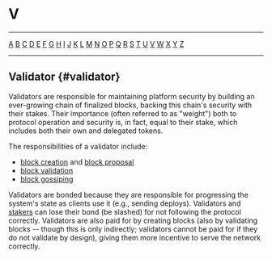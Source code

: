 # V

---

[A](./A.md) [B](./B.md) [C](./C.md) [D](./D.md) [E](./E.md) [F](./F.md) [G](./G.md) [H](./H.md) [I](./I.md) [J](./J.md) [K](./K.md) [L](./L.md) [M](./M.md) [N](./N.md) [O](./O.md) [P](./P.md) [Q](./Q.md) [R](./R.md) [S](./S.md) [T](./T.md) [U](./U.md) [V](./V.md) [W](./W.md) [X](./X.md) [Y](./Y.md) [Z](./Z.md)

---

## Validator {#validator}

Validators are responsible for maintaining platform security by building an ever-growing chain of finalized blocks, backing this chain's security with their stakes. Their importance (often referred to as "weight") both to protocol operation and security is, in fact, equal to their stake, which includes both their own and delegated tokens.

The responsibilities of a validator include:

-   [block creation](./B.md#block-creation) and [block proposal](./B.md#block-proposal)
-   [block validation](./B.md#block-validation)
-   [block gossiping](./B.md#block-gossiping)

Validators are bonded because they are responsible for progressing the system's state as clients use it (e.g., sending deploys). Validators and [stakers](./S.md#staker) can lose their bond (be slashed) for not following the protocol correctly. Validators are also paid for by creating blocks (also by validating blocks -- though this is only indirectly; validators cannot be paid for if they do not validate by design), giving them more incentive to serve the network correctly.

